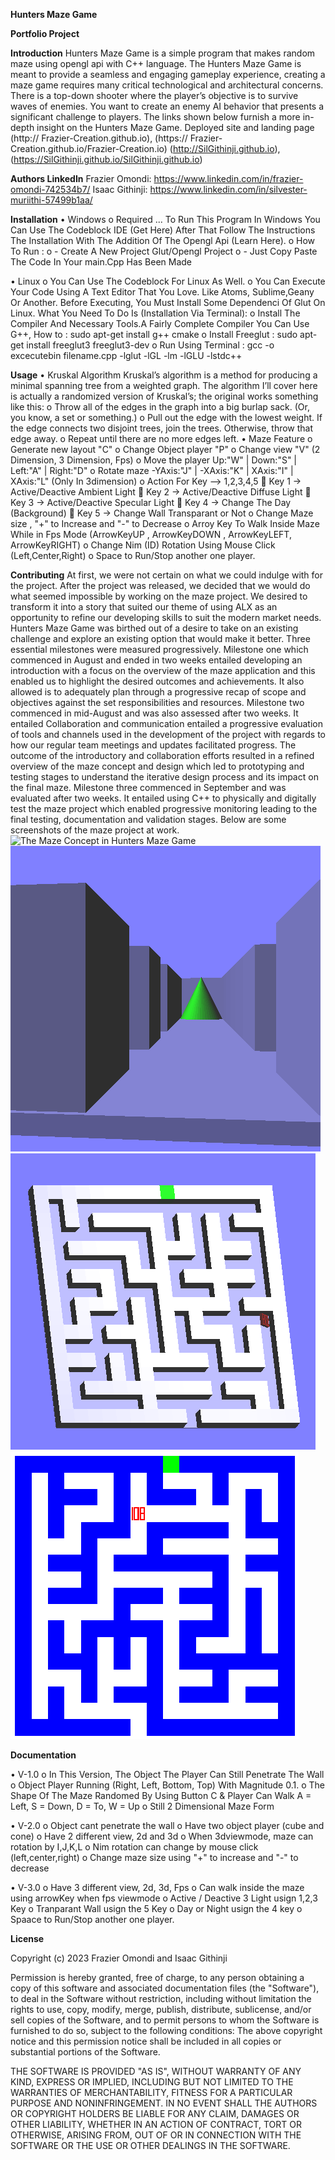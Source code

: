 **Hunters Maze Game**

**Portfolio Project**

**Introduction**
Hunters Maze Game is a simple program that makes random maze using opengl api with C++ language. The Hunters Maze Game is meant to provide a seamless and engaging gameplay experience, creating a maze game requires many critical technological and architectural concerns. There is a top-down shooter where the player’s objective is to survive waves of enemies. You want to create an enemy AI behavior that presents a significant challenge to players.
The links shown below furnish a more in-depth insight on the Hunters Maze Game.
Deployed site and landing page
(http:// Frazier-Creation.github.io), (https:// Frazier-Creation.github.io/Frazier-Creation.io)
(http://SilGithinji.github.io), (https://SilGithinji.github.io/SilGithinji.github.io)

**Authors LinkedIn**
Frazier Omondi: https://www.linkedin.com/in/frazier-omondi-742534b7/
Isaac Githinji: https://www.linkedin.com/in/silvester-muriithi-57499b1aa/

**Installation**
•	Windows
o	Required ... To Run This Program In Windows You Can Use The Codeblock IDE (Get Here) After That Follow The Instructions The Installation With The Addition Of The Opengl Api (Learn Here).
o	How To Run :
o	- Create A New Project Glut/Opengl Project
o	- Just Copy Paste The Code In Your main.Cpp Has Been Made

•	Linux
o	You Can Use The Codeblock For Linux As Well.
o	You Can Execute Your Code Using A Text Editor That You Love. Like Atoms, Sublime,Geany Or Another.
Before Executing, You Must Install Some Dependenci Of Glut On Linux. What You Need To Do Is (Installation Via Terminal):
o	Install The Compiler And Necessary Tools.A Fairly Complete Compiler You Can Use G++, How to :
sudo apt-get install g++ cmake 
o	Install Freeglut :
sudo apt-get install freeglut3 freeglut3-dev
o	Run Using Terminal :
gcc -o excecutebin filename.cpp -lglut -lGL -lm -lGLU -lstdc++

**Usage**
•	Kruskal Algorithm
Kruskal’s algorithm is a method for producing a minimal spanning tree from a weighted graph. The algorithm I’ll cover here is actually a randomized version of Kruskal’s; the original works something like this:
o	Throw all of the edges in the graph into a big burlap sack. (Or, you know, a set or something.)
o	Pull out the edge with the lowest weight. If the edge connects two disjoint trees, join the trees. Otherwise, throw that edge away.
o	Repeat until there are no more edges left. 
•	Maze Feature
o	Generate new layout "C"
o	Change Object player "P"
o	Change view "V" (2 Dimension, 3 Dimension, Fps)
o	Move the player Up:"W" | Down:"S" | Left:"A" | Right:"D"
o	Rotate maze -YAxis:"J" | -XAxis:"K" | XAxis:"I" | XAxis:"L" (Only In 3dimension)
o	Action For Key --> 1,2,3,4,5
	Key 1 -> Active/Deactive Ambient Light
	Key 2 -> Active/Deactive Diffuse Light
	Key 3 -> Active/Deactive Specular Light
	Key 4 -> Change The Day (Background)
	Key 5 -> Change Wall Transparant or Not
o	Change Maze size , "+" to Increase and "-" to Decrease
o	Arroy Key To Walk Inside Maze While in Fps Mode (ArrowKeyUP , ArrowKeyDOWN , ArrowKeyLEFT, ArrowKeyRIGHT)
o	Change Nim (ID) Rotation Using Mouse Click (Left,Center,Right)
o	Space to Run/Stop another one player.

**Contributing**
At first, we were not certain on what we could indulge with for the project. After the project was released, we decided that we would do what seemed impossible by working on the maze project. We desired to transform it into a story that suited our theme of using ALX as an opportunity to refine our developing skills to suit the modern market needs. Hunters Maze Game was birthed out of a desire to take on an existing challenge and explore an existing option that would make it better.
Three essential milestones were measured progressively. Milestone one which commenced in August and ended in two weeks entailed developing an introduction with a focus on the overview of the maze application and this enabled us to highlight the desired outcomes and achievements. It also allowed is to adequately plan through a progressive recap of scope and objectives against the set responsibilities and resources.
Milestone two commenced in mid-August and was also assessed after two weeks. It entailed Collaboration and communication entailed a progressive evaluation of tools and channels used in the development of the project with regards to how our regular team meetings and updates facilitated progress. The outcome of the introductory and collaboration efforts resulted in a refined overview of the maze concept and design which led to prototyping and testing stages to understand the iterative design process and its impact on the final maze.
Milestone three commenced in September and was evaluated after two weeks. It entailed using C++ to physically and digitally test the maze project which enabled progressive monitoring leading to the final testing, documentation and validation stages.
Below are some screenshots of the maze project at work.
![The Maze Concept in Hunters Maze Game](./images/Maze_Concept.jpg)
![The Hunters Maze Game concept shown in screenshot 1](./images/screenshot1.png)
![The Hunters Maze Game concept shown in screenshot 2](./images/screenshot2.png)
![The Hunters Maze Game concept shown in screenshot 3](./images/screenshot3.png)

**Documentation**

•	V-1.0
o	In This Version, The Object The Player Can Still Penetrate The Wall
o	Object Player Running (Right, Left, Bottom, Top) With Magnitude 0.1.
o	The Shape Of The Maze Randomed By Using Button C & Player Can Walk A = Left, S = Down, D = To, W = Up
o	Still 2 Dimensional Maze Form

•	V-2.0
o	Object cant penetrate the wall
o	Have two object player (cube and cone)
o	Have 2 different view, 2d and 3d
o	When 3dviewmode, maze can rotation by I,J,K,L
o	Nim rotation can change by mouse click (left,center,right)
o	Change maze size using "+" to increase and "-" to decrease

•	V-3.0
o	Have 3 different view, 2d, 3d, Fps
o	Can walk inside the maze using arrowKey when fps viewmode
o	Active / Deactive 3 Light usign 1,2,3 Key
o	Tranparant Wall usign the 5 Key
o	Day or Night usign the 4 key
o	Spaace to Run/Stop another one player.

**License**

Copyright (c) 2023 Frazier Omondi and Isaac Githinji

Permission is hereby granted, free of charge, to any person obtaining a copy of this software and associated documentation files (the "Software"), to deal in the Software without restriction, including without limitation the rights to use, copy, modify, merge, publish, distribute, sublicense, and/or sell copies of the Software, and to permit persons to whom the Software is furnished to do so, subject to the following conditions:
The above copyright notice and this permission notice shall be included in all copies or substantial portions of the Software.

THE SOFTWARE IS PROVIDED "AS IS", WITHOUT WARRANTY OF ANY KIND, EXPRESS OR IMPLIED, INCLUDING BUT NOT LIMITED TO THE WARRANTIES OF MERCHANTABILITY, FITNESS FOR A PARTICULAR PURPOSE AND NONINFRINGEMENT. IN NO EVENT SHALL THE AUTHORS OR COPYRIGHT HOLDERS BE LIABLE FOR ANY CLAIM, DAMAGES OR OTHER LIABILITY, WHETHER IN AN ACTION OF CONTRACT, TORT OR OTHERWISE, ARISING FROM, OUT OF OR IN CONNECTION WITH THE SOFTWARE OR THE USE OR OTHER DEALINGS IN THE SOFTWARE.
